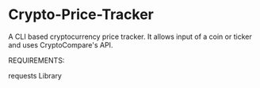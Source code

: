 # Crypto-Price-Tracker
A CLI based cryptocurrency price tracker. It allows input of a coin or ticker and uses CryptoCompare's API.

REQUIREMENTS:

requests Library
